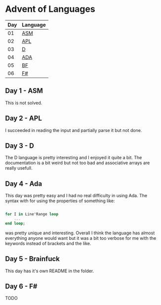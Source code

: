# Advent of Languages

| Day | Language |
| -   | - |
| 01 | [ASM](/2017-rainbow/01-asm/01.asm) |
| 02 | [APL](/2017-rainbow/02-apl/02.apl) |
| 03 | [D](/2017-rainbow/03-d/03.d) |
| 04 | [ADA](/2017-rainbow/04-ada/04.adb) |
| 05 | [BF](/2017-rainbow/05-bf/05.bf) |
| 06 | [F#](/2017-rainbow/06-fsx/06.fsx)|

## Day 1 - ASM

This is not solved.

## Day 2 - APL

I succeeded in reading the input and partially parse it but not done.

## Day 3 - D

The D language is pretty interesting and I enjoyed it quite a bit. The documentation is a bit weird but not too bad and associative arrays are really usefull.

## Day 4 - Ada

This day was pretty easy and I had no real difficulty in using Ada. The syntax with for using the properties of something like:

```ada

for I in Line'Range loop
    ...
end loop;

```

was pretty unique and interesting. Overall I think the language has almost everything anyone would want but it was a bit too verbose for me with the keywords instead of brackets and the like.

## Day 5 - Brainfuck

This day has it's own README in the folder.

## Day 6 - F#

TODO

